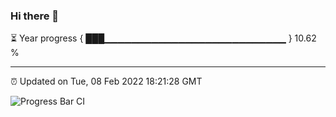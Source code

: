 ### Hi there 👋

⏳ Year progress { ███▁▁▁▁▁▁▁▁▁▁▁▁▁▁▁▁▁▁▁▁▁▁▁▁▁▁▁ } 10.62 %

---

⏰ Updated on Tue, 08 Feb 2022 18:21:28 GMT

![Progress Bar CI](https://github.com/ZhaoGui/ZhaoGui/workflows/Progress%20Bar%20CI/badge.svg)
